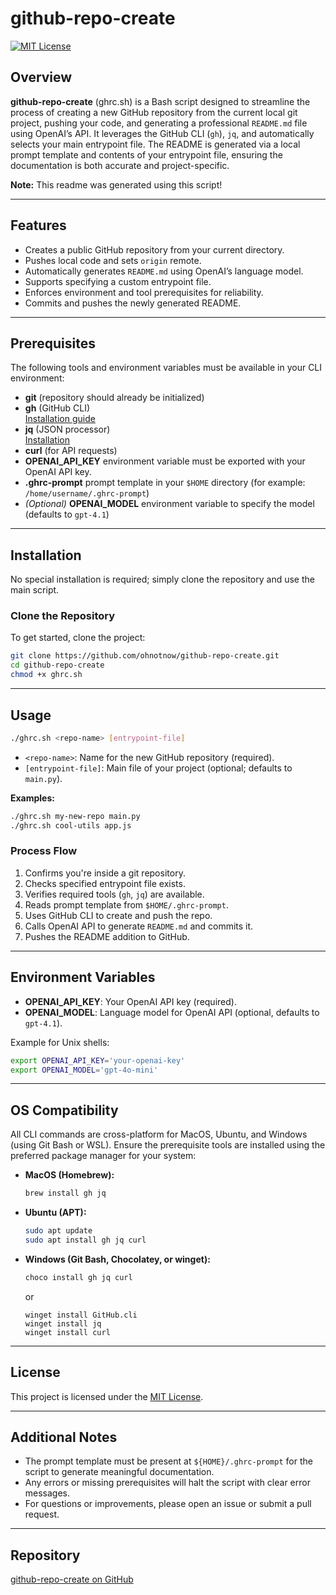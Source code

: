 # github-repo-create

[![MIT License](https://img.shields.io/badge/License-MIT-green.svg)](LICENSE)

## Overview

**github-repo-create** (ghrc.sh) is a Bash script designed to streamline the process of creating a new GitHub repository from the current local git project, pushing your code, and generating a professional `README.md` file using OpenAI’s API. It leverages the GitHub CLI (`gh`), `jq`, and automatically selects your main entrypoint file. The README is generated via a local prompt template and contents of your entrypoint file, ensuring the documentation is both accurate and project-specific.

**Note:** This readme was generated using this script!

---

## Features

- Creates a public GitHub repository from your current directory.
- Pushes local code and sets `origin` remote.
- Automatically generates `README.md` using OpenAI’s language model.
- Supports specifying a custom entrypoint file.
- Enforces environment and tool prerequisites for reliability.
- Commits and pushes the newly generated README.

---

## Prerequisites

The following tools and environment variables must be available in your CLI environment:

- **git** (repository should already be initialized)
- **gh** (GitHub CLI)  
  [Installation guide](https://cli.github.com/manual/installation)
- **jq** (JSON processor)  
  [Installation](https://stedolan.github.io/jq/download/)
- **curl** (for API requests)
- **OPENAI_API_KEY** environment variable must be exported with your OpenAI API key.
- **.ghrc-prompt** prompt template in your `$HOME` directory (for example: `/home/username/.ghrc-prompt`)
- *(Optional)* **OPENAI_MODEL** environment variable to specify the model (defaults to `gpt-4.1`)

---

## Installation

No special installation is required; simply clone the repository and use the main script.

### Clone the Repository

To get started, clone the project:

```bash
git clone https://github.com/ohnotnow/github-repo-create.git
cd github-repo-create
chmod +x ghrc.sh
```

---

## Usage

```bash
./ghrc.sh <repo-name> [entrypoint-file]
```

- `<repo-name>`: Name for the new GitHub repository (required).
- `[entrypoint-file]`: Main file of your project (optional; defaults to `main.py`).

**Examples:**
```bash
./ghrc.sh my-new-repo main.py
./ghrc.sh cool-utils app.js
```

### Process Flow

1. Confirms you're inside a git repository.
2. Checks specified entrypoint file exists.
3. Verifies required tools (`gh`, `jq`) are available.
4. Reads prompt template from `$HOME/.ghrc-prompt`.
5. Uses GitHub CLI to create and push the repo.
6. Calls OpenAI API to generate `README.md` and commits it.
7. Pushes the README addition to GitHub.

---

## Environment Variables

- **OPENAI_API_KEY**: Your OpenAI API key (required).
- **OPENAI_MODEL**: Language model for OpenAI API (optional, defaults to `gpt-4.1`).

Example for Unix shells:

```bash
export OPENAI_API_KEY='your-openai-key'
export OPENAI_MODEL='gpt-4o-mini'
```

---

## OS Compatibility

All CLI commands are cross-platform for MacOS, Ubuntu, and Windows (using Git Bash or WSL). Ensure the prerequisite tools are installed using the preferred package manager for your system:

- **MacOS (Homebrew):**
    ```bash
    brew install gh jq
    ```
- **Ubuntu (APT):**
    ```bash
    sudo apt update
    sudo apt install gh jq curl
    ```
- **Windows (Git Bash, Chocolatey, or winget):**
    ```bash
    choco install gh jq curl
    ```
    or
    ```
    winget install GitHub.cli
    winget install jq
    winget install curl
    ```

---

## License

This project is licensed under the [MIT License](LICENSE).

---

## Additional Notes

- The prompt template must be present at `${HOME}/.ghrc-prompt` for the script to generate meaningful documentation.
- Any errors or missing prerequisites will halt the script with clear error messages.
- For questions or improvements, please open an issue or submit a pull request.

---

## Repository

[github-repo-create on GitHub](https://github.com/ohnotnow/github-repo-create)
